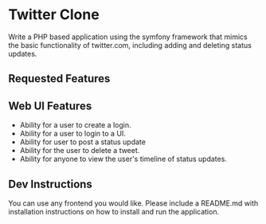 # Twitter Clone

Write a PHP based application using the symfony framework that mimics the basic
functionality of twitter.com, including adding and deleting status updates.

## Requested Features

## Web UI Features
* Ability for a user to create a login.
* Ability for a user to login to a UI.
* Ability for user to post a status update
* Ability for the user to delete a tweet.
* Ability for anyone to view the user's timeline of status updates.

## Dev Instructions

You can use any frontend you would like. Please include a README.md with
installation instructions on how to install and run the application.

